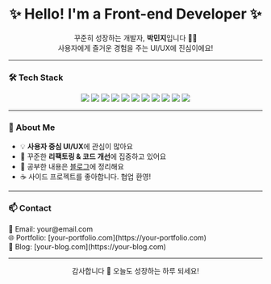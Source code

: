 
<h1 align="center">✨ Hello! I'm a Front-end Developer ✨</h1>

<p align="center">
  꾸준히 성장하는 개발자, <strong>박민지</strong>입니다 👩‍💻<br/>
  사용자에게 즐거운 경험을 주는 UI/UX에 진심이에요!
</p>

---

### 🛠 Tech Stack

<p align="center">
  <img src="https://img.shields.io/badge/HTML-E34F26?style=flat&logo=html5&logoColor=white"/>
  <img src="https://img.shields.io/badge/CSS-1572B6?style=flat&logo=css3&logoColor=white"/>
  <img src="https://img.shields.io/badge/SCSS-CC6699?style=flat&logo=sass&logoColor=white"/>
  <img src="https://img.shields.io/badge/JavaScript-F7DF1E?style=flat&logo=javascript&logoColor=black"/>
  <img src="https://img.shields.io/badge/TypeScript-3178C6?style=flat&logo=typescript&logoColor=white"/>  
  <img src="https://img.shields.io/badge/Vue-4FC08D?style=flat&logo=vue.js&logoColor=white"/>
  <img src="https://img.shields.io/badge/React-61DAFB?style=flat&logo=react&logoColor=black"/>
  <img src="https://img.shields.io/badge/Next.js-000000?style=flat&logo=next.js&logoColor=white"/>
  <img src="https://img.shields.io/badge/Figma-F24E1E?style=flat&logo=figma&logoColor=white"/>
  <img src="https://img.shields.io/badge/Git-F05032?style=flat&logo=git&logoColor=white"/>
  <img src="https://img.shields.io/badge/GitHub-181717?style=flat&logo=git&logoColor=white"/>
</p>

---

### 🌱 About Me

- 💡 **사용자 중심 UI/UX**에 관심이 많아요  
- 🔄 꾸준한 **리팩토링 & 코드 개선**에 집중하고 있어요  
- 🧠 공부한 내용은 [블로그](https://your-blog-url.com)에 정리해요  
- ☕ 사이드 프로젝트를 좋아합니다. 협업 환영!

---

### 📫 Contact

<p>
  💌 Email: your@email.com<br/>
  🌐 Portfolio: [your-portfolio.com](https://your-portfolio.com)<br/>
  📘 Blog: [your-blog.com](https://your-blog.com)
</p>

---

<p align="center">감사합니다 💛 오늘도 성장하는 하루 되세요!</p>
